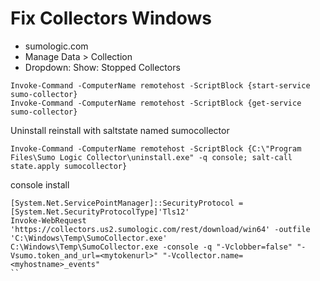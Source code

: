 # Fix Collectors Windows
- sumologic.com
- Manage Data > Collection
- Dropdown: Show: Stopped Collectors

```
Invoke-Command -ComputerName remotehost -ScriptBlock {start-service sumo-collector}
Invoke-Command -ComputerName remotehost -ScriptBlock {get-service sumo-collector}
```

Uninstall reinstall with saltstate named sumocollector
```
Invoke-Command -ComputerName remotehost -ScriptBlock {C:\"Program Files\Sumo Logic Collector\uninstall.exe" -q console; salt-call state.apply sumocollector}
```

console install
```
[System.Net.ServicePointManager]::SecurityProtocol = [System.Net.SecurityProtocolType]'Tls12'
Invoke-WebRequest 'https://collectors.us2.sumologic.com/rest/download/win64' -outfile 'C:\Windows\Temp\SumoCollector.exe'
C:\Windows\Temp\SumoCollector.exe -console -q "-Vclobber=false" "-Vsumo.token_and_url=<mytokenurl>" "-Vcollector.name=<myhostname>_events"
``
